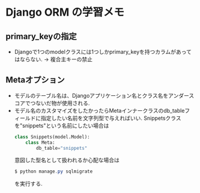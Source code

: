 # Django ORM の学習メモ

## primary_keyの指定

- Djangoで1つのmodelクラスには1つしかprimary_keyを持つカラムがあってはならない.
    -> 複合主キーの禁止

## Metaオプション
- モデルのテーブル名は、Djangoアプリケーション名とクラス名をアンダースコアでつないだ物が使用される.
- モデル名のカスタマイズをしたかったらMetaインナークラスのdb_tableフィールドに指定したい名前を文字列型で与えればいい.
    Snippetsクラスを"snippets"という名前にしたい場合は
    ```python
    class Snippets(model.Model):
        class Meta:
            db_table="snippets"
    ```
    意図した型名として扱われるか心配な場合は
    ```powershell
    $ python manage.py sqlmigrate
    ```
    を実行する.





